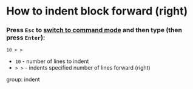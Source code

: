 # How to indent block forward (right)

### Press `Esc` to [switch to command mode](/vim/how-to-switch-to-command-mode) and then type (then press `Enter`):

```text
10 > >
```

- `10` - number of lines to indent
- `> >` - indents specified number of lines forward (right)

group: indent


